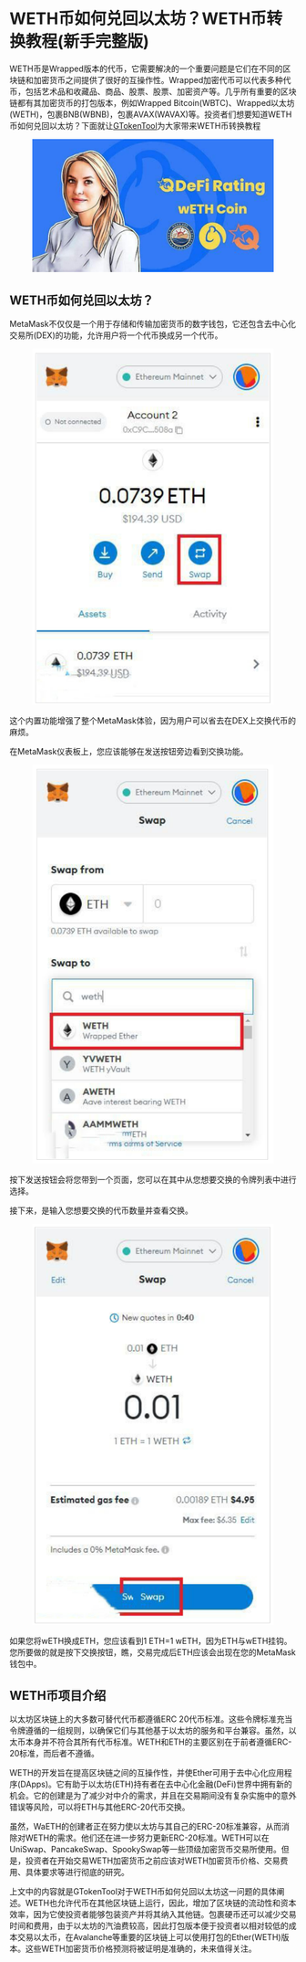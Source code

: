 # WETH币如何兑回以太坊？WETH币转换教程(新手完整版)

WETH币是Wrapped版本的代币，它需要解决的一个重要问题是它们在不同的区块链和加密货币之间提供了很好的互操作性。Wrapped加密代币可以代表多种代币，包括艺术品和收藏品、商品、股票、股票、加密资产等。几乎所有重要的区块链都有其加密货币的打包版本，例如Wrapped Bitcoin(WBTC)、Wrapped以太坊(WETH)，包裹BNB(WBNB)，包裹AVAX(WAVAX)等。投资者们想要知道WETH币如何兑回以太坊？下面就让[GTokenTool](https://www.gtokentool.com)为大家带来WETH币转换教程

<figure><img src="../.gitbook/assets/1 (31).png" alt=""><figcaption></figcaption></figure>

## WETH币如何兑回以太坊？

MetaMask不仅仅是一个用于存储和传输加密货币的数字钱包，它还包含去中心化交易所(DEX)的功能，允许用户将一个代币换成另一个代币。

<figure><img src="../.gitbook/assets/1 (32).png" alt=""><figcaption></figcaption></figure>

这个内置功能增强了整个MetaMask体验，因为用户可以省去在DEX上交换代币的麻烦。

在MetaMask仪表板上，您应该能够在发送按钮旁边看到交换功能。

<figure><img src="../.gitbook/assets/1 (33).png" alt=""><figcaption></figcaption></figure>

按下发送按钮会将您带到一个页面，您可以在其中从您想要交换的令牌列表中进行选择。

接下来，是输入您想要交换的代币数量并查看交换。

<figure><img src="../.gitbook/assets/1 (34).png" alt=""><figcaption></figcaption></figure>

如果您将wETH换成ETH，您应该看到1 ETH=1 wETH，因为ETH与wETH挂钩。您所要做的就是按下交换按钮，瞧，交易完成后ETH应该会出现在您的MetaMask钱包中。

## WETH币项目介绍

以太坊区块链上的大多数可替代代币都遵循ERC 20代币标准。这些令牌标准充当令牌遵循的一组规则，以确保它们与其他基于以太坊的服务和平台兼容。虽然，以太币本身并不符合其所有代币标准。WETH和ETH的主要区别在于前者遵循ERC-20标准，而后者不遵循。

WETH的开发旨在提高区块链之间的互操作性，并使Ether可用于去中心化应用程序(DApps)。它有助于以太坊(ETH)持有者在去中心化金融(DeFi)世界中拥有新的机会。它的创建是为了减少对中介的需求，并且在交易期间没有复杂实施中的意外错误等风险，可以将ETH与其他ERC-20代币交换。

虽然，WaETH的创建者正在努力使以太坊与其自己的ERC-20标准兼容，从而消除对WETH的需求。他们还在进一步努力更新ERC-20标准。WETH可以在UniSwap、PancakeSwap、SpookySwap等一些顶级加密货币交易所使用。但是，投资者在开始交易WETH加密货币之前应该对WETH加密货币价格、交易费用、具体要求等进行彻底的研究。

上文中的内容就是GTokenTool对于WETH币如何兑回以太坊这一问题的具体阐述。WETH也允许代币在其他区块链上运行，因此，增加了区块链的流动性和资本效率，因为它使投资者能够包装资产并将其纳入其他链。包裹硬币还可以减少交易时间和费用，由于以太坊的汽油费较高，因此打包版本便于投资者以相对较低的成本交易以太币，在Avalanche等重要的区块链上可以使用打包的Ether(WETH)版本。这些WETH加密货币价格预测将被证明是准确的，未来值得关注。
